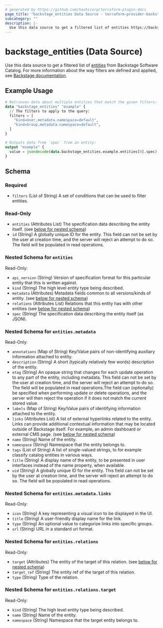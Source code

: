 ```yaml
---
# generated by https://github.com/hashicorp/terraform-plugin-docs
page_title: "backstage_entities Data Source - terraform-provider-backstage"
subcategory: ""
description: |-
  Use this data source to get a filtered list of entities https://backstage.io/docs/features/software-catalog/descriptor-format#overall-shape-of-an-entity from Backstage Software Catalog. For more information about the way filters are defined and applied, see Backstage documentation https://backstage.io/docs/features/software-catalog/software-catalog-api#filtering.
---
```


# backstage_entities (Data Source)

Use this data source to get a filtered list of [entities](https://backstage.io/docs/features/software-catalog/descriptor-format#overall-shape-of-an-entity) from Backstage Software Catalog. For more information about the way filters are defined and applied, see [Backstage documentation](https://backstage.io/docs/features/software-catalog/software-catalog-api#filtering).

## Example Usage

```terraform
# Retrieves data about multiple entities that match the given filters:
data "backstage_entities" "example" {
  // The filters to apply to the query:
  filters = [
    "kind=User,metadata.namespace=default",
    "kind=Group,metadata.namespace=default",
  ]
}

# Outputs data from `spec` from an entity:
output "example" {
  value = jsondecode(data.backstage_entities.example.entities[0].spec)["profile"]["email"]
}
```

<!-- schema generated by tfplugindocs -->
## Schema

### Required

- `filters` (List of String) A set of conditions that can be used to filter entities.

### Read-Only

- `entities` (Attributes List) The specification data describing the entity itself. (see [below for nested schema](#nestedatt--entities))
- `id` (String) A globally unique ID for the entity. This field can not be set by the user at creation time, and the server will reject an attempt to do so. The field will be populated in read operations.

<a id="nestedatt--entities"></a>
### Nested Schema for `entities`

Read-Only:

- `api_version` (String) Version of specification format for this particular entity that this is written against.
- `kind` (String) The high level entity type being described.
- `metadata` (Attributes) Metadata fields common to all versions/kinds of entity. (see [below for nested schema](#nestedatt--entities--metadata))
- `relations` (Attributes List) Relations that this entity has with other entities (see [below for nested schema](#nestedatt--entities--relations))
- `spec` (String) The specification data describing the entity itself (as JSON).

<a id="nestedatt--entities--metadata"></a>
### Nested Schema for `entities.metadata`

Read-Only:

- `annotations` (Map of String) Key/Value pairs of non-identifying auxiliary information attached to entity.
- `description` (String) A short (typically relatively few words) description of the entity.
- `etag` (String) An opaque string that changes for each update operation to any part of the entity, including metadata. This field can not be set by the user at creation time, and the server will reject an attempt to do so. The field will be populated in read operations.The field can (optionally) be specified when performing update or delete operations, and the server will then reject the operation if it does not match the current stored value.
- `labels` (Map of String) Key/Value pairs of identifying information attached to the entity.
- `links` (Attributes List) A list of external hyperlinks related to the entity. Links can provide additional contextual information that may be located outside of Backstage itself. For example, an admin dashboard or external CMS page. (see [below for nested schema](#nestedatt--entities--metadata--links))
- `name` (String) Name of the entity.
- `namespace` (String) Namespace that the entity belongs to.
- `tags` (List of String) A list of single-valued strings, to for example classify catalog entities in various ways.
- `title` (String) A display name of the entity, to be presented in user interfaces instead of the name property, when available.
- `uid` (String) A globally unique ID for the entity. This field can not be set by the user at creation time, and the server will reject an attempt to do so. The field will be populated in read operations.

<a id="nestedatt--entities--metadata--links"></a>
### Nested Schema for `entities.metadata.links`

Read-Only:

- `icon` (String) A key representing a visual icon to be displayed in the UI.
- `title` (String) A user-friendly display name for the link.
- `type` (String) An optional value to categorize links into specific groups.
- `url` (String) URL in a standard uri format.



<a id="nestedatt--entities--relations"></a>
### Nested Schema for `entities.relations`

Read-Only:

- `target` (Attributes) The entity of the target of this relation. (see [below for nested schema](#nestedatt--entities--relations--target))
- `target_ref` (String) The entity ref of the target of this relation.
- `type` (String) Type of the relation.

<a id="nestedatt--entities--relations--target"></a>
### Nested Schema for `entities.relations.target`

Read-Only:

- `kind` (String) The high level entity type being described.
- `name` (String) Name of the entity.
- `namespace` (String) Namespace that the target entity belongs to.
